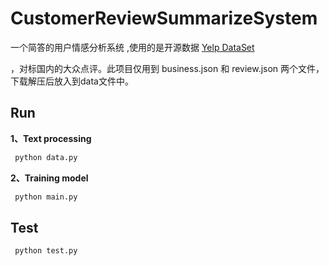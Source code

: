 # CustomerReviewSummarizeSystem

一个简答的用户情感分析系统 ,使用的是开源数据   [Yelp DataSet](https://www.yelp.com/dataset/documentation/main)  

，对标国内的大众点评。此项目仅用到 business.json 和 review.json 两个文件，下载解压后放入到data文件中。



## Run



**1、Text processing**

```python
 python data.py
```



**2、Training  model**

```python
 python main.py
```

## Test

```python
 python test.py
```

